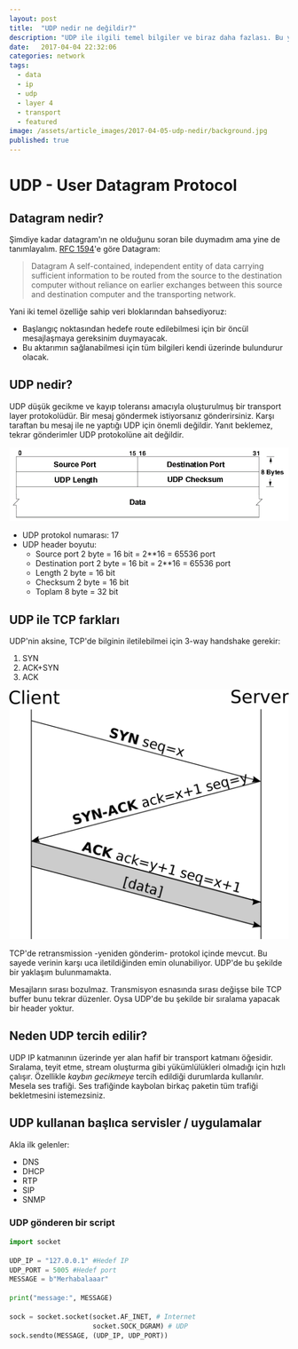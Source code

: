 ```yaml
---
layout: post
title:  "UDP nedir ne değildir?"
description: "UDP ile ilgili temel bilgiler ve biraz daha fazlası. Bu yazı çok detaylara inmeden başlangıç seviyesi diyebileceğim bir giriş oldu. Zamanla daha detaylı bilgilendirmeler de gelecektir."
date:   2017-04-04 22:32:06
categories: network
tags:
  - data
  - ip
  - udp
  - layer 4
  - transport
  - featured
image: /assets/article_images/2017-04-05-udp-nedir/background.jpg
published: true
---
```

# UDP - User Datagram Protocol

## Datagram nedir?

Şimdiye kadar datagram'ın ne olduğunu soran bile duymadım ama yine de tanımlayalım. [RFC 1594][rfc1594]'e göre Datagram:

> Datagram
> A self-contained, independent entity of data carrying
> sufficient information to be routed from the source
> to the destination computer without reliance on earlier
> exchanges between this source and destination computer and
> the transporting network.

Yani iki temel özelliğe sahip veri bloklarından bahsediyoruz:
* Başlangıç noktasından hedefe route edilebilmesi için bir öncül mesajlaşmaya gereksinim duymayacak.
* Bu aktarımın sağlanabilmesi için tüm bilgileri kendi üzerinde bulundurur olacak.

## UDP nedir?

UDP düşük gecikme ve kayıp toleransı amacıyla oluşturulmuş bir transport layer protokolüdür. Bir mesaj göndermek istiyorsanız gönderirsiniz. Karşı taraftan bu mesaj ile ne yaptığı UDP için önemli değildir. Yanıt beklemez, tekrar gönderimler UDP protokolüne ait değildir.

![A UDP Datagram](/assets/article_images/2017-04-05-udp-nedir/UDPheaders.png "UDP Headers")

* UDP protokol numarası: 17
* UDP header boyutu:
  - Source port 2 byte = 16 bit = 2**16 = 65536 port
  - Destination port 2 byte = 16 bit = 2**16 = 65536 port
  - Length 2 byte = 16 bit
  - Checksum 2 byte = 16 bit
  - Toplam 8 byte = 32 bit

## UDP ile TCP farkları

UDP'nin aksine, TCP'de bilginin iletilebilmei için 3-way handshake gerekir:
1. SYN
1. ACK+SYN
1. ACK

![TCP Handshake](/assets/article_images/2017-04-05-udp-nedir/Tcp-handshake.svg.png "TCP Handshake")

TCP'de retransmission -yeniden gönderim- protokol içinde mevcut. Bu sayede verinin karşı uca iletildiğinden emin olunabiliyor. UDP'de bu şekilde bir yaklaşım bulunmamakta.

Mesajların sırası bozulmaz. Transmisyon esnasında sırası değişse bile TCP buffer bunu tekrar düzenler. Oysa UDP'de bu şekilde bir sıralama yapacak bir header yoktur.

## Neden UDP tercih edilir?

UDP IP katmanının üzerinde yer alan hafif bir transport katmanı öğesidir. Sıralama, teyit etme, stream oluşturma gibi yükümlülükleri olmadığı için hızlı çalışır. Özellikle *kaybın* *gecikmeye* tercih edildiği durumlarda kullanılır. Mesela ses trafiği. Ses trafiğinde kaybolan birkaç paketin tüm trafiği bekletmesini istemezsiniz.

## UDP kullanan başlıca servisler / uygulamalar
Akla ilk gelenler:
- DNS
- DHCP
- RTP
- SIP
- SNMP

### UDP gönderen bir script

```python
import socket

UDP_IP = "127.0.0.1" #Hedef IP
UDP_PORT = 5005 #Hedef port
MESSAGE = b"Merhabalaaar"

print("message:", MESSAGE)

sock = socket.socket(socket.AF_INET, # Internet
                     socket.SOCK_DGRAM) # UDP
sock.sendto(MESSAGE, (UDP_IP, UDP_PORT))
```

[rfc1594]: [https://tools.ietf.org/html/rfc1594#page-33]

